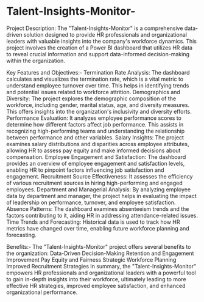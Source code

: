 # Talent-Insights-Monitor-
Project Description:
The "Talent-Insights-Monitor" is a comprehensive data-driven solution designed to provide HR professionals and organizational leaders with valuable insights into the company's workforce dynamics. This project involves the creation of a Power BI dashboard that utilizes HR data to reveal crucial information and support data-informed decision-making within the organization.

Key Features and Objectives:-
Termination Rate Analysis: The dashboard calculates and visualizes the termination rate, which is a vital metric to understand employee turnover over time. This helps in identifying trends and potential issues related to workforce attrition.
Demographics and Diversity: The project explores the demographic composition of the workforce, including gender, marital status, age, and diversity measures. This offers insights into the organization's inclusivity and diversity efforts.
Performance Evaluation: It analyzes employee performance scores to determine how different factors affect job performance. This assists in recognizing high-performing teams and understanding the relationship between performance and other variables.
Salary Insights: The project examines salary distributions and disparities across employee attributes, allowing HR to assess pay equity and make informed decisions about compensation.
Employee Engagement and Satisfaction: The dashboard provides an overview of employee engagement and satisfaction levels, enabling HR to pinpoint factors influencing job satisfaction and engagement.
Recruitment Source Effectiveness: It assesses the efficiency of various recruitment sources in hiring high-performing and engaged employees.
Department and Managerial Analysis: By analyzing employee data by department and manager, the project helps in evaluating the impact of leadership on performance, turnover, and employee satisfaction.
Absence Patterns: The dashboard examines absenteeism trends and the factors contributing to it, aiding HR in addressing attendance-related issues.
Time Trends and Forecasting: Historical data is used to track how HR metrics have changed over time, enabling future workforce planning and forecasting.

Benefits:-
The "Talent-Insights-Monitor" project offers several benefits to the organization:
Data-Driven Decision-Making
Retention and Engagement Improvement
Pay Equity and Fairness
Strategic Workforce Planning
Improved Recruitment Strategies
In summary, the "Talent-Insights-Monitor" empowers HR professionals and organizational leaders with a powerful tool to gain in-depth insights into their workforce, ultimately leading to more effective HR strategies, improved employee satisfaction, and enhanced organizational performance.
